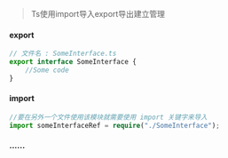 > Ts使用import导入export导出建立管理

#### export

```typescript
// 文件名 : SomeInterface.ts 
export interface SomeInterface {
    //Some code
}
```

#### import 

```typescript
//要在另外一个文件使用该模块就需要使用 import 关键字来导入
import someInterfaceRef = require("./SomeInterface");
```

#### ......

